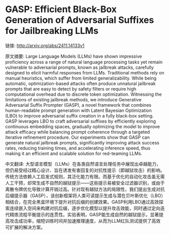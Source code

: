 # GASP: Efficient Black-Box Generation of Adversarial Suffixes for Jailbreaking LLMs

链接: http://arxiv.org/abs/2411.14133v1

原文摘要:
Large Language Models (LLMs) have shown impressive proficiency across a range
of natural language processing tasks yet remain vulnerable to adversarial
prompts, known as jailbreak attacks, carefully designed to elicit harmful
responses from LLMs. Traditional methods rely on manual heuristics, which
suffer from limited generalizability. While being automatic, optimization-based
attacks often produce unnatural jailbreak prompts that are easy to detect by
safety filters or require high computational overhead due to discrete token
optimization. Witnessing the limitations of existing jailbreak methods, we
introduce Generative Adversarial Suffix Prompter (GASP), a novel framework that
combines human-readable prompt generation with Latent Bayesian Optimization
(LBO) to improve adversarial suffix creation in a fully black-box setting. GASP
leverages LBO to craft adversarial suffixes by efficiently exploring continuous
embedding spaces, gradually optimizing the model to improve attack efficacy
while balancing prompt coherence through a targeted iterative refinement
procedure. Our experiments show that GASP can generate natural jailbreak
prompts, significantly improving attack success rates, reducing training times,
and accelerating inference speed, thus making it an efficient and scalable
solution for red-teaming LLMs.

中文翻译:
大型语言模型（LLMs）在各类自然语言处理任务中展现出卓越能力，但仍易受经过精心设计、旨在诱发有害回复的对抗性提示（即越狱攻击）的影响。传统方法依赖人工启发式规则，其泛化能力有限。而基于优化的自动化攻击虽无需人工干预，却常生成不自然的越狱提示——这些提示易被安全过滤器识别，或由于离散令牌优化导致计算开销过高。针对现有越狱方法的局限性，我们提出生成对抗后缀提示器（GASP），该创新框架将人类可读提示生成与潜在贝叶斯优化（LBO）相结合，在完全黑盒环境下提升对抗后缀的创建效果。GASP利用LBO通过高效探索连续嵌入空间来构建对抗后缀，逐步优化模型以提升攻击效能，同时通过定向迭代精炼流程平衡提示的连贯性。实验表明，GASP能生成自然的越狱提示，显著提高攻击成功率，缩短训练时间并加速推理速度，从而为LLM红队测试提供了高效可扩展的解决方案。
